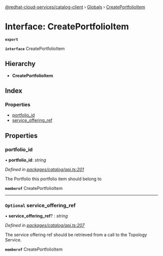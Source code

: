 [@redhat-cloud-services/catalog-client](../README.md) › [Globals](../globals.md) › [CreatePortfolioItem](createportfolioitem.md)

# Interface: CreatePortfolioItem

**`export`** 

**`interface`** CreatePortfolioItem

## Hierarchy

* **CreatePortfolioItem**

## Index

### Properties

* [portfolio_id](createportfolioitem.md#portfolio_id)
* [service_offering_ref](createportfolioitem.md#optional-service_offering_ref)

## Properties

###  portfolio_id

• **portfolio_id**: *string*

*Defined in [packages/catalog/api.ts:201](https://github.com/RedHatInsights/javascript-clients/blob/master/packages/catalog/api.ts#L201)*

The Portfolio this portfolio item should belong to

**`memberof`** CreatePortfolioItem

___

### `Optional` service_offering_ref

• **service_offering_ref**? : *string*

*Defined in [packages/catalog/api.ts:207](https://github.com/RedHatInsights/javascript-clients/blob/master/packages/catalog/api.ts#L207)*

The service offering ref should be retrieved from a call to the Topology Service.

**`memberof`** CreatePortfolioItem
